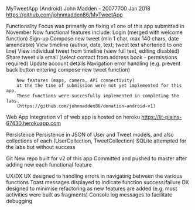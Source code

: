 MyTweetApp (Android)
John Madden - 20077700
Jan 2018
https://github.com/johnmadden86/MyTweetApp

Functionality
	Focus was primarily on fixing v1 one of this app submitted in November
	Now functional features include:
		Login (merged with welcome function)
		Sign-up
		Compose new tweet (min 1 char, max 140 chars, date amendable)
		View timeline (author, date, text; tweet text shortened to one line)
		View individual tweet from timeline (view full text, editing disabled)
		Share tweet via email (select contact from address book - permissions required)
		Update account details
		Navigation error handling (e.g. prevent back button entering compose new tweet function)

		New features (maps, camera, API connectivity)
		at the the time of submission were not yet implemented for this app.
		These functions were succesfully implemented in completing the labs.
		(https://github.com/johnmadden86/donation-android-v1)


Web App Integration
		v1 of web app is hosted on heroku
		https://lit-plains-67430.herokuapp.com

Persistence
	Persistence in JSON of User and Tweet models, and also collections of each (UserCollection, TweetCollection)
	SQLite attempted for the labs but without success

Git
	New repo built for v2 of this app
	Committed and pushed to master after adding new each functional feature

UX/DX
	UX designed to handling errors in navigating between the various functions
	Toast messages displayed to indicate function success/failure
	DX designed to minimise refactoring as new features are added (e.g. most activities were built as fragments)
	Console log messages to facilitate debugging
